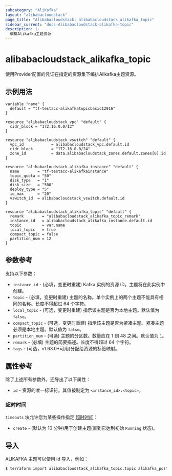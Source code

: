 ```yaml
---
subcategory: "AliKafka"
layout: "alibabacloudstack"
page_title: "Alibabacloudstack: alibabacloudstack_alikafka_topic"
sidebar_current: "docs-Alibabacloudstack-alikafka-topic"
description: |- 
  编排Alikafka主题资源
---
```


# alibabacloudstack_alikafka_topic

使用Provider配置的凭证在指定的资源集下编排Alikafka主题资源。

## 示例用法

```hcl
variable "name" {
  default = "tf-testacc-alikafkatopicbasic12916"
}

resource "alibabacloudstack_vpc" "default" {
  cidr_block = "172.16.0.0/12"
}

resource "alibabacloudstack_vswitch" "default" {
  vpc_id            = alibabacloudstack_vpc.default.id
  cidr_block        = "172.16.0.0/24"
  zone_id           = data.alibabacloudstack_zones.default.zones[0].id
}

resource "alibabacloudstack_alikafka_instance" "default" {
  name        = "tf-testacc-alikafkainstance"
  topic_quota = "50"
  disk_type   = "1"
  disk_size   = "500"
  deploy_type = "5"
  io_max      = "20"
  vswitch_id  = alibabacloudstack_vswitch.default.id
}

resource "alibabacloudstack_alikafka_topic" "default" {
  remark        = "alibabacloudstack_alikafka_topic_remark"
  instance_id   = alibabacloudstack_alikafka_instance.default.id
  topic         = var.name
  local_topic   = true
  compact_topic = false
  partition_num = 12
}
```

## 参数参考

支持以下参数：

* `instance_id` - (必填，变更时重建) Kafka 实例的资源 ID。主题将在此实例中创建。
* `topic` - (必填，变更时重建) 主题的名称。单个实例上的两个主题不能具有相同的名称。长度不得超过 64 个字符。
* `local_topic` - (可选，变更时重建) 指示该主题是否为本地主题。默认值为 `false`。
* `compact_topic` - (可选，变更时重建) 指示该主题是否为紧凑主题。紧凑主题必须是本地主题。默认值为 `false`。
* `partition_num` - (可选) 主题的分区数。数量应在 1 到 48 之间。默认值为 `1`。
* `remark` - (必填) 主题的简要描述。长度不得超过 64 个字符。
* `tags` - (可选，v1.63.0+可用)分配给资源的标签映射。

## 属性参考

除了上述所有参数外，还导出了以下属性：

* `id` - 资源的唯一标识符。其值被制定为 `<instance_id>:<topic>`。

### 超时时间

`timeouts` 块允许您为某些操作指定 [超时时间](https://www.terraform.io/docs/configuration-0-11/resources.html#timeouts)：

* `create` - (默认为 10 分钟)用于创建主题(直到它达到初始 `Running` 状态)。

## 导入

ALIKAFKA 主题可以使用 id 导入，例如：

```bash
$ terraform import alibabacloudstack_alikafka_topic.topic alikafka_post-cn-123455abc:topicName
```